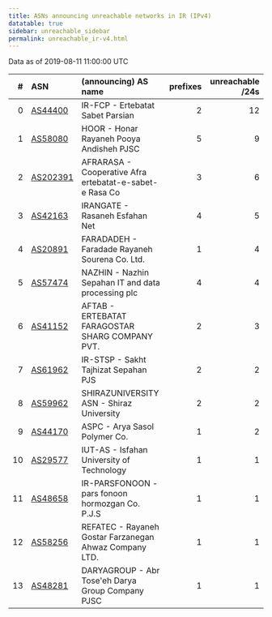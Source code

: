 ```yaml
---
title: ASNs announcing unreachable networks in IR (IPv4)
datatable: true
sidebar: unreachable_sidebar
permalink: unreachable_ir-v4.html
---
```


Data as of 2019-08-11 11:00:00 UTC


<div class="datatable-begin"></div>

|   # | ASN                                      | (announcing) AS name                                    |   prefixes |   unreachable /24s |
|----:|:-----------------------------------------|:--------------------------------------------------------|-----------:|-------------------:|
|   0 | [AS44400](unreachable_AS44400-v4.html)   | IR-FCP - Ertebatat Sabet Parsian                        |          2 |                 12 |
|   1 | [AS58080](unreachable_AS58080-v4.html)   | HOOR - Honar Rayaneh Pooya Andisheh PJSC                |          5 |                  9 |
|   2 | [AS202391](unreachable_AS202391-v4.html) | AFRARASA - Cooperative Afra ertebatat-e-sabet-e Rasa Co |          3 |                  6 |
|   3 | [AS42163](unreachable_AS42163-v4.html)   | IRANGATE - Rasaneh Esfahan Net                          |          4 |                  5 |
|   4 | [AS20891](unreachable_AS20891-v4.html)   | FARADADEH - Faradade Rayaneh Sourena Co. Ltd.           |          1 |                  4 |
|   5 | [AS57474](unreachable_AS57474-v4.html)   | NAZHIN - Nazhin Sepahan IT and data processing plc      |          4 |                  4 |
|   6 | [AS41152](unreachable_AS41152-v4.html)   | AFTAB - ERTEBATAT FARAGOSTAR SHARG COMPANY PVT.         |          2 |                  3 |
|   7 | [AS61962](unreachable_AS61962-v4.html)   | IR-STSP - Sakht Tajhizat Sepahan PJS                    |          2 |                  2 |
|   8 | [AS59962](unreachable_AS59962-v4.html)   | SHIRAZUNIVERSITY ASN - Shiraz University                |          2 |                  2 |
|   9 | [AS44170](unreachable_AS44170-v4.html)   | ASPC - Arya Sasol Polymer Co.                           |          1 |                  2 |
|  10 | [AS29577](unreachable_AS29577-v4.html)   | IUT-AS - Isfahan University of Technology               |          1 |                  1 |
|  11 | [AS48658](unreachable_AS48658-v4.html)   | IR-PARSFONOON - pars fonoon hormozgan Co. P.J.S         |          1 |                  1 |
|  12 | [AS58256](unreachable_AS58256-v4.html)   | REFATEC - Rayaneh Gostar Farzanegan Ahwaz Company LTD.  |          1 |                  1 |
|  13 | [AS48281](unreachable_AS48281-v4.html)   | DARYAGROUP - Abr Tose'eh Darya Group Company PJSC       |          1 |                  1 |

<div class="datatable-end"></div>